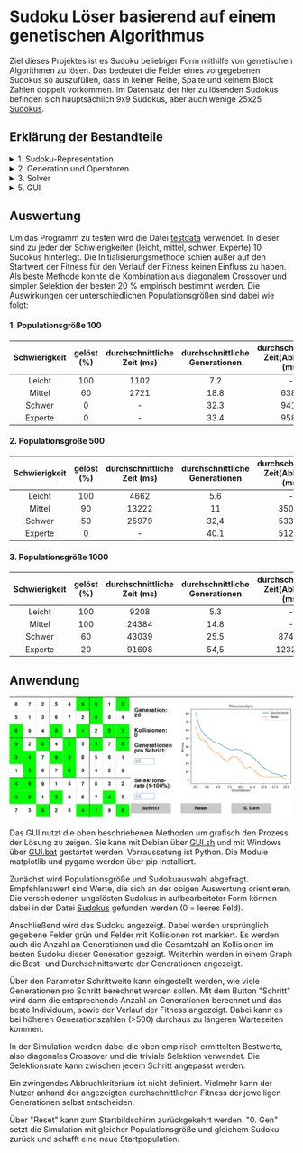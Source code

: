 # Sudoku Löser basierend auf einem genetischen Algorithmus
Ziel dieses Projektes ist es Sudoku beliebiger Form mithilfe von genetischen Algorithmen zu lösen.
Das bedeutet die Felder eines vorgegebenen Sudokus so auszufüllen, dass in keiner Reihe, Spalte und keinem Block Zahlen doppelt vorkommen. 
Im Datensatz der hier zu lösenden Sudokus befinden sich hauptsächlich 9x9 Sudokus, aber auch wenige 25x25 [Sudokus](Code/data.zip).

## Erklärung der Bestandteile
<details margain_left="20px;">
  <summary>1. Sudoku-Representation</summary>

In [Sudoku.hpp](Code/Sudoku.hpp) wird die Klasse Sudoku definiert. Diese enthält neben Daten zur Gesamtgröße auch öfter verwendete Teilgrößen wie die Größe eines Blocks oder die Anzahl der Blöcke. Die Zahlen des Sudokus sind für einfacheren Zugriff in 2 verschiedenen Datenstrukturen gespeichert, die beide Zugriff auf 
die gleichen shared_ptr haben. Dabei ist die row_representation ein fortgehender 1D-Vektor, der die Reihen hintereinander speichert. Die grid_representation
ist ein 2D-Vektor, der in der ersten Dimension die Blöcke und in der zweiten Dimension die Reihen innerhalb der Blöcke speichert. Neben dem Standardkonstruktor werden auch ein Copy-Konstruktor, welcher eine tiefe Kopie erstellt und ein Size-Konstruktor, welcher ein mit Nullen gefülltes Sudoku der gegebenen Größe erstellt, implementiert. Bei jedem Konstruktor wird automatisch auch die grid_representation erstellt.
Es stehen außerdem Getter- ,Setter- sowie Ausgabefunktionen bereit.

Weiterhin ist die Klasse generisch implementiert, sodass sowohl float, als auch int Datentypen verwendet werden können. Die float Variante ist für das Berechnen von individuellen Fitnessbewertungen wichtig.
</details>

<details>
  <summary>2. Generation und Operatoren</summary>

In [Generation.hpp](Code/Generation.hpp) werden alle anderen wichtigen Funktionalitäten definiert. In dieser werden die ursprüngliche Populationsgröße und die momentan vorhandene gespeichert. Die Klasse hat neben dem original Sudoku, also dem ursprünglich gegebenem Input mit leeren Feldern, auch eine Menge von Lösungskandidaten (population). Für die Fitness werden außerdem die Fitnesswerte der gesamten Sudokus (fitness_sums), aber auch die der individuellen Felder (fitness_sudokus) gespeichert. Neben dem default Konstruktor existiert ein Konstruktor, der aus einem gegebenen Sudoku und einer Populationsgröße eine Population erstellt und diese je nach gewählter Methode initialisiert.

<details>
  <summary>2.1. Initialisierung</summary>

Für die Initialisierung können 2 verschiedene Methoden verwendet werden. Beide iterieren über jedes Element der Population.
1. Zufällige Initialisierung: Jedem Feld wird eine zufällige Zahl zugeordnet (1-9). Dabei wird allerdings darauf geachtet, dass in keinem Block eine Zahl doppelt vorkommt.
2. Schlaue Initialisierung: ist eine Erweiterung, die bei der Initialisierung nicht nur auf keine Kollisionen im Block achtet, sondern dazu auch zufällig
horizontal oder vertikal wählt und auch dort versucht die Kollisionen mit Reihen bzw. Spalten zu vermeiden. Das ist natürlich nicht immer mit wenig Rechenaufwand möglich.
Daher werden die wenigen Felder, für die sich keine Kandidaten in linearer Laufzeit findet, der nicht mit Reihe bzw. Spalte kollidiert, zufällig so belegt, dass wenigstens die Kollision im Block verhindert wird.
</details>

<details>
  <summary>2.2 Crossover</summary>

Für die Crossover Operation wird eine Operation definiert, die einen Wert n bekommt. Getauscht werden die n-1 Reihen von Blöcken jedes Eltern mit n-1 Reihen des anderen. Wird also auf ein 9x9-Sudoku Crossover von 3 angewendet, werden auch 3 Eltern benötigt. 
Ein sinnvoller Spezialfall für 9x9-Sudokus ist dabei Crossover(2), bei dem nur die mittlere Reihe des einen Eltern durch die des anderen getauscht wird.
Auch wenn theoretisch mehr Möglichkeiten bestehen bietet die Klasse nur das 2-Punkt-Crossover (Crossover(2)) und das diagonale Crossover(Crossover(3)) nach außen an.

</details>

<details>
  <summary>2.3 Fitness</summary>
Für die Fitness werden die Anzahl der Kollisionen in Reihen und Spalten berechnet. Dabei werden für jedes Feld die Summe der Kollisionen berechnet. Für das gesamte Sudoku werden alle Teilkollisionswerte aufsummiert.

Zu beachten ist das die durch diese Methoden berechnete Fitness möglichst niedrig sein sollte. Eine Fitness von 0 entspricht dabei der perfekten Lösung.

</details>

<details>
  <summary>2.3 Selektion</summary>

Für die Selektion existieren 2 Möglichkeiten.
1. Ordnung der Individuen nach ihrer Fitness und auswählen dann der besten n (abhängig von der gewählten keeping_percentage) Individuen aus.
2. Stochastic-Universal-Sampling: Normalisiert alle Fitnesswerte durch MinMax-Normalisierung und zieht diese vom Maximum ab, sodass der niedrigste Wert der schlechtesten Fitness entspricht. Bildet dann ein Roulette-Rad, wobei der Wert jedes Elementes dem Anteil auf dem Rad entspricht. Dann wird ein zufälliger Startpunkt zwischen 0 und 1 gewählt und von diesem aus werden in Schritten, deren Größe von der keeping_percentage abhängt, die Individuen solange ausgewählt, bis man wieder am Startpunkt ist und somit die gewünschte Populationsgröße erreicht hat.
</details>

<details>
  <summary>2.4 Mutation</summary>

Die Mutation nutzt den fitness_sudoku Vektor. Dabei wird für jedes Feld geschaut ob dieses einen Fitnesswert > 1 hat. Ist dies der Fall wird die Position in eine Liste swaps eingefügt. Weiterhin werden auch Felder mit Fitnesswert 0 mit einer Wahrscheinlichkeit von 1/9 eingefügt. Diese Liste wird zufällig gemischt und Felder werden in Paaren vertauscht. Sollte ein Feld übrig bleiben wird es einfach wieder an seinen Platz zurückgeschrieben.
</details>

<details>
  <summary>2.5 Abbruchkriterium</summary>

Die Funktion bricht ab, wenn in 25 aufeinanderfolgenden Generationen keine Verbesserung des Fitnesswertes erreicht wurde, denn dann kann man von einem lokalen Minimum ausgehen. Aufbauend darauf wären auch Versionen denkbar, die daraufhin eine neue Startpopulation schaffen.
</details>

<details>
  <summary>2.6 Sonstiges</summary>

Weiterhin stehen Funktionen zum Ausgeben der Population und Fitnesswerte bereit. Eine weitere bereitstehende Methode punish_same kann genutzt werden, um die Fitness von Individuen zu erhöhen (also zu verschlechtern), wenn diese in vielen Feldern mit anderen übereinstimmen.
</details>
</details>

<details>
  <summary>3. Solver</summary>

In [Solver.hpp](Code/Solver.hpp) werden Funktionen so zusammengestellt, das sie von der GUI, aber auch ohne grafisches Interface genutzt werden können. 

Identisch für beides sind die 2 Funktionen zum Einlesen von Daten, wie Sie in data vorliegen. Dabei werden mit # beginnende Zeilen ignoriert und alle anderen Reihenweise eingelesen, wobei 0 für ein leeres Feld und [1-9] für den jeweiligen Wert steht. Das Einlesen von 25x25 unterscheidet sich leicht, da dort auch zweistellige Zahlen vorkommen.

Weiterhin steht für die GUI eine Konstruktor für die Initialisierung mithilfe eines aus den [Testdaten](Code/testdata.txt) über die ID [0-39] ausgewählten Sudokus und einer Populationsgröße bereit. 
Dazu wird eine Methode step() definiert, die einen Generationsschritt durchführt und den Fitnesswert und Aufbau des besten Individuums, sowie den Durchschnitts- und Bestwert der Population zurückgibt.

Mit [ModuleExport.cpp](Code/ModuleExport.cpp) wurden diese als Python-Module exportiert, sodass sie auch in der GUI verwendet werden können.

Für die Nutzung ohne GUI steht die Funktion testcase bereit, bei der eine Menge von Sudokus, sowie eine Populationsgröße und Selektionsparameter übergeben werden können, welche dann in Reihenfolge gelöst werden. Dabei wird auch die benötigte Zeit und die Anzahl der Generationen ausgegeben.
</details>

<details>
<summary>5. GUI</summary>

Um die GUI zu implementieren wurde das Python-Modul pygame verwendet. 
Dabei wurde ein Startbildschirm, sowie der Simulationsbildschirm implementiert. Neben dem selbst gezeichneten Sudoku Feld und Knöpfen, sowie Eingabefeldern wurde auch ein Graph implementiert, der den Verlauf der Fitness über die Generationen anzeigt.

Für jeden Simulationsschritt wird die in C++ definierte Methode
mit entsprechenden Übergabewerten aufgerufen. Die Rückgabewerte werden dann in der GUI verarbeitet und angezeigt.

</details>

## Auswertung
Um das Programm zu testen wird die Datei [testdata](Code/testdata.txt) verwendet. In dieser sind zu jeder der Schwierigkeiten (leicht, mittel, schwer, Experte) 10 Sudokus hinterlegt. 
Die Initialisierungsmethode schien außer auf den Startwert der Fitness für den Verlauf der Fitness keinen Einfluss zu haben. 
Als beste Methode konnte die Kombination aus diagonalem Crossover und simpler Selektion der besten 20 % empirisch bestimmt werden.
Die Auswirkungen der unterschiedlichen Populationsgrößen sind dabei wie folgt:

#### 1. Populationsgröße 100

|Schwierigkeit|gelöst (%)|durchschnittliche Zeit (ms)|durchschnittliche Generationen|durchschnittliche Zeit(Abbruch) (ms)|
|:-:|:-:|:-:|:-:|:-:|
|Leicht|100|1102|7.2|-|
|Mittel|60|2721|18.8|6381|
|Schwer|0|-|32.3|9412|
|Experte|0|-|33.4|9583|

#### 2. Populationsgröße 500
|Schwierigkeit|gelöst (%)|durchschnittliche Zeit (ms)|durchschnittliche Generationen|durchschnittliche Zeit(Abbruch) (ms)|
|:-:|:-:|:-:|:-:|:-:|
|Leicht|100|4662|5.6|-|
|Mittel|90|13222|11|35048|
|Schwer|50|25979|32,4|53385|
|Experte|0|-|40.1|51216|

#### 3. Populationsgröße 1000
|Schwierigkeit|gelöst (%)|durchschnittliche Zeit (ms)|durchschnittliche Generationen|durchschnittliche Zeit(Abbruch) (ms)|
|:-:|:-:|:-:|:-:|:-:|
|Leicht|100|9208|5.3|-|
|Mittel|100|24384|14.8|-|
|Schwer|60|43039|25.5|87460|
|Experte|20|91698|54,5|123294|

## Anwendung

![GUI](Pictures/GUI.png)

Das GUI nutzt die oben beschriebenen Methoden um grafisch den Prozess der Lösung zu zeigen. 
Sie kann mit Debian über [GUI.sh](GUI.sh) und mit Windows über [GUI.bat](GUI.bat) gestartet werden.
Vorraussetung ist Python. Die Module matplotlib und pygame werden über pip installiert.

Zunächst wird Populationsgröße und Sudokuauswahl abgefragt. 
Empfehlenswert sind Werte, die sich an der obigen Auswertung orientieren.
Die verschiedenen ungelösten Sudokus in aufbearbeiteter Form können dabei in der Datei [Sudokus](Sudokus.txt) gefunden werden (0 = leeres Feld).

Anschließend wird das Sudoku angezeigt. Dabei werden ursprünglich gegebene Felder grün und Felder mit Kollisionen rot markiert. 
Es werden auch die Anzahl an Generationen und die Gesamtzahl an Kollisionen im besten Sudoku dieser Generation gezeigt. Weiterhin werden in einem Graph die Best- und Durchschnittswerte der Generationen angezeigt.

Über den Parameter Schrittweite kann eingestellt werden, wie viele Generationen pro Schritt berechnet werden sollen. 
Mit dem Button "Schritt" wird dann die entsprechende Anzahl an Generationen berechnet und das beste Individuum, sowie der Verlauf der Fitness angezeigt. Dabei kann es bei höheren Generationszahlen (>500) durchaus zu längeren Wartezeiten kommen.

In der Simulation werden dabei die oben empirisch ermittelten Bestwerte, also diagonales Crossover und die triviale Selektion verwendet. Die Selektionsrate kann zwischen jedem Schritt angepasst werden.

Ein zwingendes Abbruchkriterium ist nicht definiert. Vielmehr kann der Nutzer anhand der angezeigten durchschnittlichen Fitness der jeweiligen Generationen selbst entscheiden.

Über "Reset" kann zum Startbildschirm zurückgekehrt werden.
"0. Gen" setzt die Simulation mit gleicher Populationsgröße und gleichem Sudoku zurück und schafft eine neue Startpopulation.
</details>
